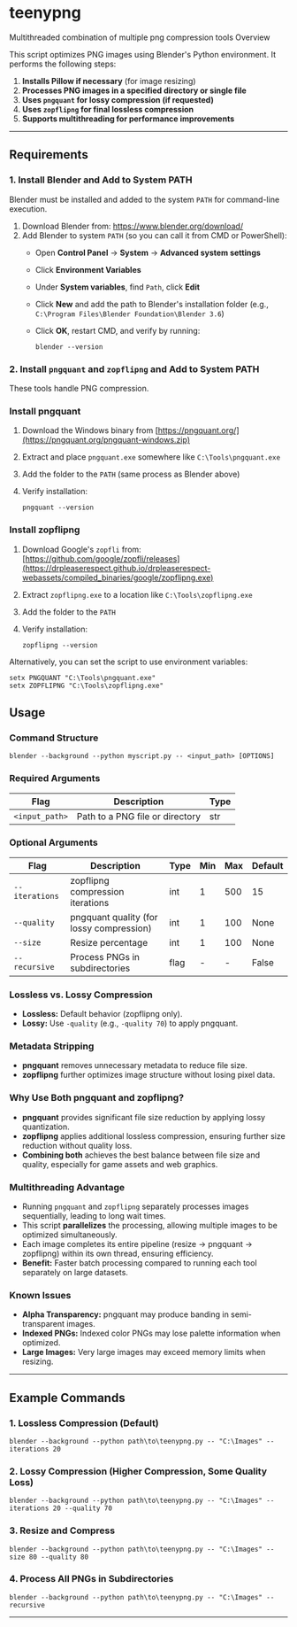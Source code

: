 # teenypng
Multithreaded combination of multiple png compression tools
Overview

This script optimizes PNG images using Blender's Python environment. It performs the following steps:

1. **Installs Pillow if necessary** (for image resizing)
2. **Processes PNG images in a specified directory or single file**
3. **Uses `pngquant` for lossy compression (if requested)**
4. **Uses `zopflipng` for final lossless compression**
5. **Supports multithreading for performance improvements**

---

## Requirements

### **1. Install Blender and Add to System PATH**

Blender must be installed and added to the system `PATH` for command-line execution.

1. Download Blender from: https://www.blender.org/download/
2. Add Blender to system `PATH` (so you can call it from CMD or PowerShell):
    - Open **Control Panel** → **System** → **Advanced system settings**
    - Click **Environment Variables**
    - Under **System variables**, find `Path`, click **Edit**
    - Click **New** and add the path to Blender's installation folder (e.g., `C:\Program Files\Blender Foundation\Blender 3.6`)
    - Click **OK**, restart CMD, and verify by running:
        
        ```
        blender --version
        
        ```
        

### **2. Install `pngquant` and `zopflipng` and Add to System PATH**

These tools handle PNG compression.

### **Install pngquant**

1. Download the Windows binary from [https://pngquant.org/](https://pngquant.org/pngquant-windows.zip)
2. Extract and place `pngquant.exe` somewhere like `C:\Tools\pngquant.exe`
3. Add the folder to the `PATH` (same process as Blender above)
4. Verify installation:
    
    ```
    pngquant --version
    
    ```
    

### **Install zopflipng**

1. Download Google's `zopfli` from: [https://github.com/google/zopfli/releases](https://drpleaserespect.github.io/drpleaserespect-webassets/compiled_binaries/google/zopflipng.exe)
2. Extract `zopflipng.exe` to a location like `C:\Tools\zopflipng.exe`
3. Add the folder to the `PATH`
4. Verify installation:
    
    ```
    zopflipng --version
    
    ```
    

Alternatively, you can set the script to use environment variables:

```
setx PNGQUANT "C:\Tools\pngquant.exe"
setx ZOPFLIPNG "C:\Tools\zopflipng.exe"

```

## Usage

### **Command Structure**

```
blender --background --python myscript.py -- <input_path> [OPTIONS]

```

### **Required Arguments**

| Flag | Description | Type |
| --- | --- | --- |
| `<input_path>` | Path to a PNG file or directory | str |

### **Optional Arguments**

| Flag | Description | Type | Min | Max | Default |
| --- | --- | --- | --- | --- | --- |
| `--iterations` | zopflipng compression iterations | int | 1 | 500 | 15 |
| `--quality` | pngquant quality (for lossy compression) | int | 1 | 100 | None |
| `--size` | Resize percentage | int | 1 | 100 | None |
| `--recursive` | Process PNGs in subdirectories | flag | - | - | False |

### **Lossless vs. Lossy Compression**

- **Lossless:** Default behavior (zopflipng only).
- **Lossy:** Use `-quality` (e.g., `-quality 70`) to apply pngquant.

### **Metadata Stripping**

- **pngquant** removes unnecessary metadata to reduce file size.
- **zopflipng** further optimizes image structure without losing pixel data.

### **Why Use Both pngquant and zopflipng?**

- **pngquant** provides significant file size reduction by applying lossy quantization.
- **zopflipng** applies additional lossless compression, ensuring further size reduction without quality loss.
- **Combining both** achieves the best balance between file size and quality, especially for game assets and web graphics.

### **Multithreading Advantage**

- Running `pngquant` and `zopflipng` separately processes images sequentially, leading to long wait times.
- This script **parallelizes** the processing, allowing multiple images to be optimized simultaneously.
- Each image completes its entire pipeline (resize → pngquant → zopflipng) within its own thread, ensuring efficiency.
- **Benefit:** Faster batch processing compared to running each tool separately on large datasets.

### **Known Issues**

- **Alpha Transparency:** pngquant may produce banding in semi-transparent images.
- **Indexed PNGs:** Indexed color PNGs may lose palette information when optimized.
- **Large Images:** Very large images may exceed memory limits when resizing.

---

## Example Commands

### **1. Lossless Compression (Default)**

```
blender --background --python path\to\teenypng.py -- "C:\Images" --iterations 20

```

### **2. Lossy Compression (Higher Compression, Some Quality Loss)**

```
blender --background --python path\to\teenypng.py -- "C:\Images" --iterations 20 --quality 70

```

### **3. Resize and Compress**

```
blender --background --python path\to\teenypng.py -- "C:\Images" --size 80 --quality 80

```

### **4. Process All PNGs in Subdirectories**

```
blender --background --python path\to\teenypng.py -- "C:\Images" --recursive

```

---
